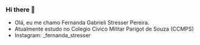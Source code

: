 ### Hi there 👋
- Olá, eu me chamo Fernanda Gabrieli Stresser Pereira.
- Atualmente estudo no Colegio Civico Militar Parigot de Souza (CCMPS)
- Instagram: _fernanda_stresser

<!--
**Stress3r/Stress3r** is a ✨ _special_ ✨ repository because its `README.md` (this file) appears on your GitHub profile.

Here are some ideas to get you started:

- 🔭 I’m currently working on ...
- 🌱 I’m currently learning ...
- 👯 I’m looking to collaborate on ...
- 🤔 I’m looking for help with ...
- 💬 Ask me about ...
- 📫 How to reach me: ...
- 😄 Pronouns: ...
- ⚡ Fun fact: ...
-->
